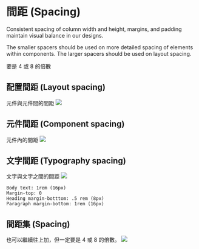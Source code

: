 # 間距 (Spacing)


Consistent spacing of column width and height, margins, and padding maintain visual balance in our designs.

The smaller spacers should be used on more detailed spacing of elements within components. The larger spacers should be used on layout spacing.

要是 4 或 8 的倍數

## 配置間距 (Layout spacing)
元件與元件間的間距
![](https://i.imgur.com/mZlBVEk.png)

## 元件間距 (Component spacing)
元件內的間距
![](https://i.imgur.com/sfF0oxj.png)

## 文字間距 (Typography spacing)
文字與文字之間的間距
![](https://i.imgur.com/MrUjrdq.png)

```
Body text: 1rem (16px)
Margin-top: 0
Heading margin-botttom: .5 rem (8px)
Paragraph margin-bottom: 1rem (16px)
```

## 間距集 (Spacing)
也可以繼續往上加，但一定要是 4 或 8 的倍數。
![](https://i.imgur.com/EAk6Q4W.png)


